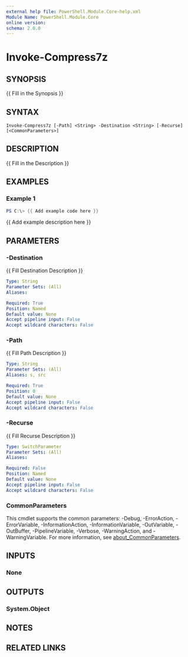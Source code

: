 ```yaml
---
external help file: PowerShell.Module.Core-help.xml
Module Name: PowerShell.Module.Core
online version:
schema: 2.0.0
---
```


# Invoke-Compress7z

## SYNOPSIS
{{ Fill in the Synopsis }}

## SYNTAX

```
Invoke-Compress7z [-Path] <String> -Destination <String> [-Recurse] [<CommonParameters>]
```

## DESCRIPTION
{{ Fill in the Description }}

## EXAMPLES

### Example 1
```powershell
PS C:\> {{ Add example code here }}
```

{{ Add example description here }}

## PARAMETERS

### -Destination
{{ Fill Destination Description }}

```yaml
Type: String
Parameter Sets: (All)
Aliases:

Required: True
Position: Named
Default value: None
Accept pipeline input: False
Accept wildcard characters: False
```

### -Path
{{ Fill Path Description }}

```yaml
Type: String
Parameter Sets: (All)
Aliases: s, src

Required: True
Position: 0
Default value: None
Accept pipeline input: False
Accept wildcard characters: False
```

### -Recurse
{{ Fill Recurse Description }}

```yaml
Type: SwitchParameter
Parameter Sets: (All)
Aliases:

Required: False
Position: Named
Default value: None
Accept pipeline input: False
Accept wildcard characters: False
```

### CommonParameters
This cmdlet supports the common parameters: -Debug, -ErrorAction, -ErrorVariable, -InformationAction, -InformationVariable, -OutVariable, -OutBuffer, -PipelineVariable, -Verbose, -WarningAction, and -WarningVariable. For more information, see [about_CommonParameters](http://go.microsoft.com/fwlink/?LinkID=113216).

## INPUTS

### None

## OUTPUTS

### System.Object
## NOTES

## RELATED LINKS
